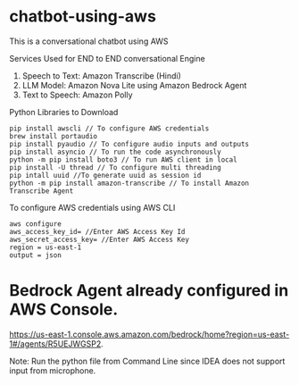 # chatbot-using-aws
This is a conversational chatbot using AWS

Services Used for END to END conversational Engine

1. Speech to Text: Amazon Transcribe (Hindi)
2. LLM Model: Amazon Nova Lite using Amazon Bedrock Agent
3. Text to Speech: Amazon Polly

Python Libraries to Download
```commandline
pip install awscli // To configure AWS credentials
brew install portaudio
pip install pyaudio // To configure audio inputs and outputs
pip install asyncio // To run the code asynchronously
python -m pip install boto3 // To run AWS client in local
pip install -U thread // To configure multi threading
pip intall uuid //To generate uuid as session id
python -m pip install amazon-transcribe // To install Amazon Transcribe Agent
```
To configure AWS credentials using AWS CLI
```commandline
aws configure
aws_access_key_id= //Enter AWS Access Key Id
aws_secret_access_key= //Enter AWS Access Key
region = us-east-1
output = json
```
# Bedrock Agent already configured in AWS Console.
https://us-east-1.console.aws.amazon.com/bedrock/home?region=us-east-1#/agents/R5UEJWGSP2.

Note: Run the python file from Command Line since IDEA does not support input from microphone.
